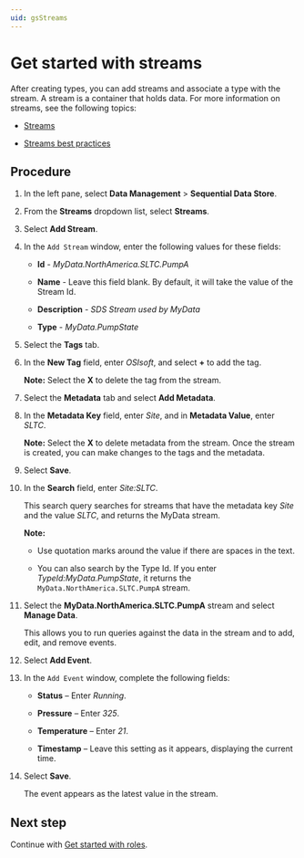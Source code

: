 ```yaml
---
uid: gsStreams
---
```


# Get started with streams

After creating types, you can add streams and associate a type with the stream. A stream is a container that holds data. For more information on streams, see the following topics:

- [Streams](xref:ccStreams)

- [Streams best practices](xref:streams-manage-streams#streams-best-practices)

## Procedure

1. In the left pane, select **Data Management** > **Sequential Data Store**.

1. From the **Streams** dropdown list, select **Streams**. 
   
1. Select **Add Stream**.

1. In the `Add Stream` window, enter the following values for these fields:

   - **Id** - *MyData.NorthAmerica.SLTC.PumpA*

   - **Name** - Leave this field blank. By default, it will take the value of the Stream Id.

   - **Description** - *SDS Stream used by MyData*

   - **Type** - *MyData.PumpState*

1. Select the **Tags** tab.

1. In the **New Tag** field, enter *OSIsoft*, and select **+** to add the tag. 

    **Note:** Select the **X** to delete the tag from the stream.

1. Select the **Metadata** tab and select **Add Metadata**.

1. In the **Metadata Key** field,  enter *Site*, and in **Metadata Value**, enter *SLTC*. 

    **Note:** Select the **X** to delete metadata from the stream. Once the stream is created, you can make changes to the tags and the metadata.

1. Select **Save**.

1. In the **Search** field, enter *Site:SLTC*.

    This search query searches for streams that have the metadata key *Site* and the value *SLTC*, and returns the MyData stream. 
   
    **Note:** 
    
    - Use quotation marks around the value if there are spaces in the text.
    
    - You can also search by the Type Id. If you enter *TypeId:MyData.PumpState*, it returns the `MyData.NorthAmerica.SLTC.PumpA` stream.
    
1. Select the **MyData.NorthAmerica.SLTC.PumpA** stream and select **Manage Data**. 

    This allows you to run queries against the data in the stream and to add, edit, and remove events.

1. Select **Add Event**.

1. In the `Add Event` window, complete the following fields: 

    - **Status** &ndash; Enter *Running*.

    - **Pressure** &ndash; Enter *325*.

    - **Temperature** &ndash; Enter *21*.
    
    - **Timestamp** &ndash; Leave this setting as it appears, displaying the current time.

1. Select **Save**. 

    The event appears as the latest value in the stream. 

## Next step

Continue with [Get started with roles](xref:gsRoles).
